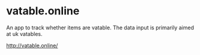 # vatable.online

An app to track whether items are vatable. The data input is primarily aimed at uk vatables.

http://vatable.online/
